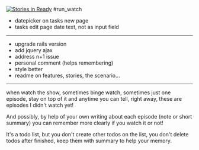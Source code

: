 [![Stories in Ready](https://badge.waffle.io/kangkyu/run_watch.png?label=ready&title=Ready)](https://waffle.io/kangkyu/run_watch)
#run_watch

+ datepicker on tasks new page
+ tasks edit page date text, not as input field

---

+ upgrade rails version
+ add jquery ajax
+ address n+1 issue
+ personal comment (helps remembering)
+ style better
+ readme on features, stories, the scenario...

---

when watch the show, sometimes binge watch, sometimes just one episode, stay on top of it and anytime you can tell, right away, these are episodes I didn't watch yet!

And possibly, by help of your own writing about each episode (note or short summary) you can remember more clearly if you watch it or not!

It's a todo list, but you don't create other todos on the list, you don't delete todos after finished, keep them with summary to help your memory.
